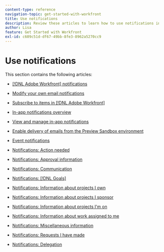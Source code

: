```yaml
---
content-type: reference
navigation-topic: get-started-with-workfront
title: Use notifications
description: Review these articles to learn how to use notifications in Adobe Workfront.
author: Lisa
feature: Get Started with Workfront
exl-id: c609c51d-df67-49bb-8fe3-8962a5270cc9
---
```

# Use notifications

This section contains the following articles:

* [[!DNL Adobe Workfront] notifications](../../workfront-basics/using-notifications/wf-notifications.md)
* [Modify your own email notifications](../../workfront-basics/using-notifications/activate-or-deactivate-your-own-event-notifications.md)
* [Subscribe to items in [!DNL Adobe Workfront]](../../workfront-basics/using-notifications/subscribe-to-items-in-workfront.md)
* [In-app notifications overview](../../workfront-basics/using-notifications/in-app-notifications-overview.md)
* [View and manage in-app notifications](../../workfront-basics/using-notifications/view-and-manage-in-app-notifications.md)
* [Enable delivery of emails from the Preview Sandbox environment](../../workfront-basics/using-notifications/enable-delivery-emails-from-preview-sandbox-environment.md)
* [Event notifications](../../workfront-basics/using-notifications/event-notifications.md)

   <!--
  <li data-mc-conditions="QuicksilverOrClassic.Draft mode"><a href="../../workfront-basics/using-notifications/opt-out-of-email-notifications.md" class="MCXref xref" xrefformat="{para}">Opt out of email notifications</a> </li>
  -->

* [Notifications: Action needed](../../workfront-basics/using-notifications/notifications-action-needed.md)
* [Notifications: Approval information](../../workfront-basics/using-notifications/notifications-approval-information.md)
* [Notifications: Communication](../../workfront-basics/using-notifications/notifications-communication.md)
* [Notifications: [!DNL Goals]](../../workfront-basics/using-notifications/notifications-goals.md)
* [Notifications: Information about projects I own](../../workfront-basics/using-notifications/notifications-information-about-projects-i-own.md)
* [Notifications: Information about projects I sponsor](../../workfront-basics/using-notifications/notifications-information-about-projects-i-sponsor.md)
* [Notifications: Information about projects I'm on](../../workfront-basics/using-notifications/notifications-information-about-projects-im-on.md)
* [Notifications: Information about work assigned to me](../../workfront-basics/using-notifications/notifications-information-about-work-assigned-to-me.md)
* [Notifications: Miscellaneous information](../../workfront-basics/using-notifications/notifications-misc-information.md)
* [Notifications: Requests I have made](../../workfront-basics/using-notifications/notifications-requests-i-have-made.md)
* [Notifications: Delegation](../../workfront-basics/using-notifications/notifications-delegation.md)
